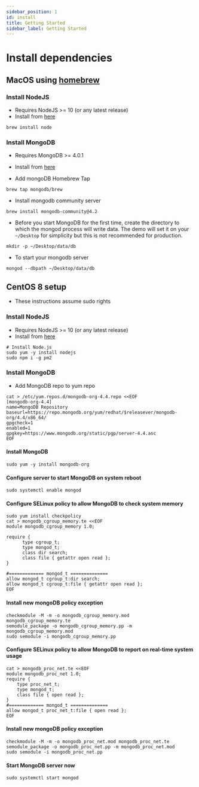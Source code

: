 ```yaml
---
sidebar_position: 1
id: install
title: Getting Started
sidebar_label: Getting Started
---
```


# Install dependencies

## MacOS using [homebrew](https://brew.sh/)

### Install NodeJS

- Requires NodeJS >= 10 (or any latest release)
- Install from [here](https://nodejs.org/en/download/)

```
brew install node
```

### Install MongoDB

- Requires MongoDB >= 4.0.1
- Install from [here](https://docs.mongodb.com/manual/administration/install-community/)

- Add mongoDB Homebrew Tap

```
brew tap mongodb/brew
```

- Install mongodb community server

```
brew install mongodb-community@4.2
```

- Before you start MongoDB for the first time, create the directory to which the mongod process will write data. The demo will set it on your `~/Desktop` for simplicity but this is not recommended for production.

```
mkdir -p ~/Desktop/data/db
```

- To start your mongodb server

```
mongod --dbpath ~/Desktop/data/db
```

## CentOS 8 setup
- These instructions assume sudo rights

### Install NodeJS
- Requires NodeJS >= 10 (or any latest release)
- Install from [here](https://nodejs.org/en/download/)

```
# Install Node.js
sudo yum -y install nodejs
sudo npm i -g pm2
```

### Install MongoDB
- Add MongoDB repo to yum repo

```
cat > /etc/yum.repos.d/mongodb-org-4.4.repo <<EOF
[mongodb-org-4.4]
name=MongoDB Repository
baseurl=https://repo.mongodb.org/yum/redhat/$releasever/mongodb-org/4.4/x86_64/
gpgcheck=1
enabled=1
gpgkey=https://www.mongodb.org/static/pgp/server-4.4.asc
EOF
```

#### Install MongoDB
```
sudo yum -y install mongodb-org
```

#### Configure server to start MongoDB on system reboot
```
sudo systemctl enable mongod
```

#### Configure SELinux policy to allow MongoDB to check system memory
```
sudo yum install checkpolicy
cat > mongodb_cgroup_memory.te <<EOF
module mongodb_cgroup_memory 1.0;

require {
      type cgroup_t;
      type mongod_t;
      class dir search;
      class file { getattr open read };
}

#============= mongod_t ==============
allow mongod_t cgroup_t:dir search;
allow mongod_t cgroup_t:file { getattr open read };
EOF
```

#### Install new mongoDB policy exception
```
checkmodule -M -m -o mongodb_cgroup_memory.mod mongodb_cgroup_memory.te
semodule_package -o mongodb_cgroup_memory.pp -m mongodb_cgroup_memory.mod
sudo semodule -i mongodb_cgroup_memory.pp
```

#### Configure SELinux policy to allow MongoDB to report on real-time system usage
```
cat > mongodb_proc_net.te <<EOF
module mongodb_proc_net 1.0;
require {
    type proc_net_t;
    type mongod_t;
    class file { open read };
}
#============= mongod_t ==============
allow mongod_t proc_net_t:file { open read };
EOF
```

#### Install new mongoDB policy exception
```
checkmodule -M -m -o mongodb_proc_net.mod mongodb_proc_net.te
semodule_package -o mongodb_proc_net.pp -m mongodb_proc_net.mod
sudo semodule -i mongodb_proc_net.pp
```

#### Start MongoDB server now
```
sudo systemctl start mongod
```
